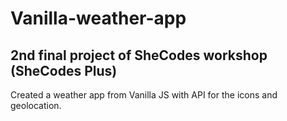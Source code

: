 # Vanilla-weather-app

## 2nd final project of SheCodes workshop (SheCodes Plus)
Created a weather app from Vanilla JS with API for the icons and geolocation. 
